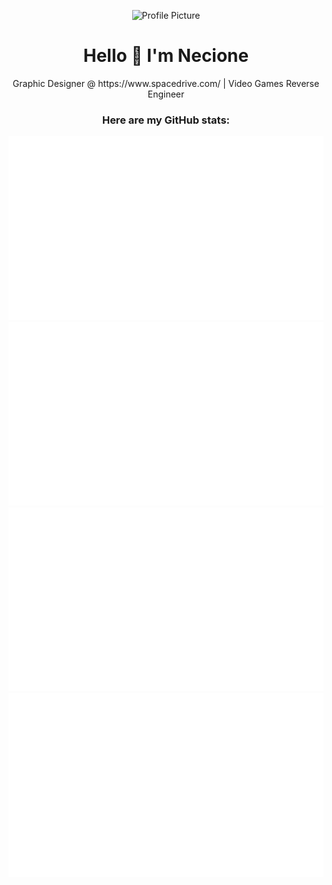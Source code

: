 <p align="center">
  <p align="center">
    <img width="150" height="150" src = "https://file.coffee/u/2mpj73LhkXDRO8qGLI3R5.jpg" alt="Profile Picture">
      </p>
    <h1 align="center"><b>Hello 👋 I'm Necione</b></h1>
    <p align="center">
      Graphic Designer @ https://www.spacedrive.com/ | Video Games Reverse Engineer
</p>

<p align="center">
  <p align="center">
    <h3 align="center">Here are my GitHub stats:</h3>
  </p>
    <p align="center">
  <img src="https://raw.githubusercontent.com/necione/github-stats/master/generated/overview.svg#gh-dark-mode-only" />
  <img src="https://raw.githubusercontent.com/necione/github-stats/master/generated/languages.svg#gh-dark-mode-only" />
  <img src="https://raw.githubusercontent.com/necione/github-stats/master/generated/overview.svg#gh-light-mode-only" />
  <img src="https://raw.githubusercontent.com/necione/github-stats/master/generated/languages.svg#gh-light-mode-only" />
</p>
